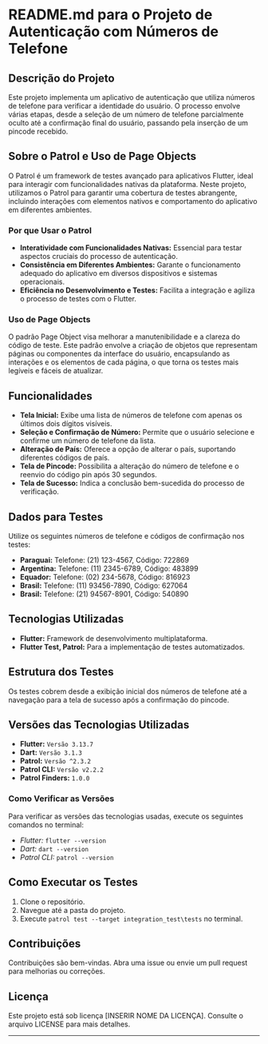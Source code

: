# README.md para o Projeto de Autenticação com Números de Telefone

## Descrição do Projeto

Este projeto implementa um aplicativo de autenticação que utiliza números de telefone para verificar a identidade do usuário. O processo envolve várias etapas, desde a seleção de um número de telefone parcialmente oculto até a confirmação final do usuário, passando pela inserção de um pincode recebido.

## Sobre o Patrol e Uso de Page Objects

O Patrol é um framework de testes avançado para aplicativos Flutter, ideal para interagir com funcionalidades nativas da plataforma. Neste projeto, utilizamos o Patrol para garantir uma cobertura de testes abrangente, incluindo interações com elementos nativos e comportamento do aplicativo em diferentes ambientes.

### Por que Usar o Patrol

- **Interatividade com Funcionalidades Nativas:** Essencial para testar aspectos cruciais do processo de autenticação.
- **Consistência em Diferentes Ambientes:** Garante o funcionamento adequado do aplicativo em diversos dispositivos e sistemas operacionais.
- **Eficiência no Desenvolvimento e Testes:** Facilita a integração e agiliza o processo de testes com o Flutter.

### Uso de Page Objects

O padrão Page Object visa melhorar a manutenibilidade e a clareza do código de teste. Este padrão envolve a criação de objetos que representam páginas ou componentes da interface do usuário, encapsulando as interações e os elementos de cada página, o que torna os testes mais legíveis e fáceis de atualizar.

## Funcionalidades

- **Tela Inicial:** Exibe uma lista de números de telefone com apenas os últimos dois dígitos visíveis.
- **Seleção e Confirmação de Número:** Permite que o usuário selecione e confirme um número de telefone da lista.
- **Alteração de País:** Oferece a opção de alterar o país, suportando diferentes códigos de país.
- **Tela de Pincode:** Possibilita a alteração do número de telefone e o reenvio do código pin após 30 segundos.
- **Tela de Sucesso:** Indica a conclusão bem-sucedida do processo de verificação.

## Dados para Testes

Utilize os seguintes números de telefone e códigos de confirmação nos testes:

- **Paraguai:** Telefone: (21) 123-4567, Código: 722869
- **Argentina:** Telefone: (11) 2345-6789, Código: 483899
- **Equador:** Telefone: (02) 234-5678, Código: 816923
- **Brasil:** Telefone: (11) 93456-7890, Código: 627064
- **Brasil:** Telefone: (21) 94567-8901, Código: 540890

## Tecnologias Utilizadas

- **Flutter:** Framework de desenvolvimento multiplataforma.
- **Flutter Test, Patrol:** Para a implementação de testes automatizados.

## Estrutura dos Testes

Os testes cobrem desde a exibição inicial dos números de telefone até a navegação para a tela de sucesso após a confirmação do pincode.

## Versões das Tecnologias Utilizadas

- **Flutter:** `Versão 3.13.7`
- **Dart:** `Versão 3.1.3`
- **Patrol:** `Versão ^2.3.2`
- **Patrol CLI:** `Versão v2.2.2`
- **Patrol Finders:** `1.0.0`

### Como Verificar as Versões

Para verificar as versões das tecnologias usadas, execute os seguintes comandos no terminal:

- _Flutter:_ `flutter --version`
- _Dart:_ `dart --version`
- _Patrol CLI:_ `patrol --version`

## Como Executar os Testes

1. Clone o repositório.
2. Navegue até a pasta do projeto.
3. Execute `patrol test --target integration_test\tests` no terminal.

## Contribuições

Contribuições são bem-vindas. Abra uma issue ou envie um pull request para melhorias ou correções.

## Licença

Este projeto está sob licença [INSERIR NOME DA LICENÇA]. Consulte o arquivo LICENSE para mais detalhes.

---
